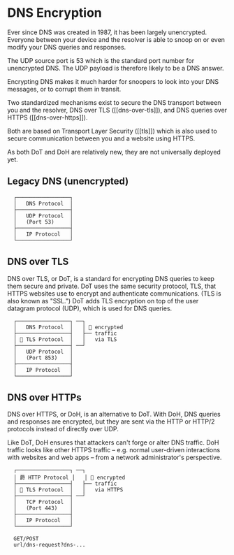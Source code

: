 # DNS Encryption
Ever since DNS was created in 1987, it has been largely unencrypted. Everyone between your device and the resolver is able to snoop on or even modify your DNS queries and responses.

The UDP source port is 53 which is the standard port number for unencrypted DNS. The UDP payload is therefore likely to be a DNS answer.

Encrypting DNS makes it much harder for snoopers to look into your DNS messages, or to corrupt them in transit.

Two standardized mechanisms exist to secure the DNS transport between you and the resolver, DNS over TLS ([[dns-over-tls]]), and DNS queries over HTTPS ([[dns-over-https]]).

Both are based on Transport Layer Security ([[tls]]) which is also used to secure communication between you and a website using HTTPS.

As both DoT and DoH are relatively new, they are not universally deployed yet.

## Legacy DNS (unencrypted)
```
  ┌─────────────────┐
  │   DNS Protocol  │
  ├─────────────────┤
  │   UDP Protocol  │
  │   (Port 53)     │
  ├─────────────────┤
  │   IP Protocol   │
  └─────────────────┘
```

## DNS over TLS
DNS over TLS, or DoT, is a standard for encrypting DNS queries to keep them secure and private. DoT uses the same security protocol, TLS, that HTTPS websites use to encrypt and authenticate communications. (TLS is also known as "SSL.") DoT adds TLS encryption on top of the user datagram protocol (UDP), which is used for DNS queries.

```
  ┌─────────────────┐ ──┐
  │   DNS Protocol  │   │  encrypted
  ├─────────────────┤   ├── traffic
  │  TLS Protocol  │   │   via TLS
  ├─────────────────┤ ──┘
  │   UDP Protocol  │
  │   (Port 853)    │
  ├─────────────────┤
  │   IP Protocol   │
  └─────────────────┘
```

## DNS over HTTPs
DNS over HTTPS, or DoH, is an alternative to DoT. With DoH, DNS queries and responses are encrypted, but they are sent via the HTTP or HTTP/2 protocols instead of directly over UDP. 

Like DoT, DoH ensures that attackers can't forge or alter DNS traffic. DoH traffic looks like other HTTPS traffic – e.g. normal user-driven interactions with websites and web apps – from a network administrator's perspective.

```
  ┌─────────────────┐ ──┐
  │ 爵 HTTP Protocol │   │  encrypted
  ├─────────────────┤   ├── traffic
  │  TLS Protocol  │   │   via HTTPS
  ├─────────────────┤ ──┘
  │   TCP Protocol  │
  │   (Port 443)    │
  ├─────────────────┤
  │   IP Protocol   │
  └─────────────────┘

  GET/POST
  url/dns-request?dns-...
```